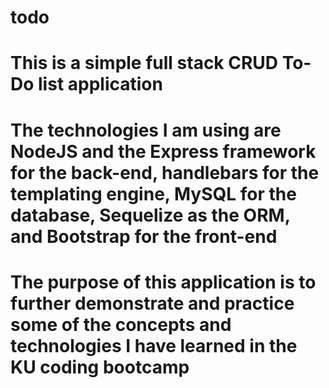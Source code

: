 # todo

# This is a simple full stack CRUD To-Do list application

# The technologies I am using are NodeJS and the Express framework for the back-end, handlebars for the templating engine, MySQL for the database, Sequelize as the ORM, and Bootstrap for the front-end

# The purpose of this application is to further demonstrate and practice some of the concepts and technologies I have learned in the KU coding bootcamp